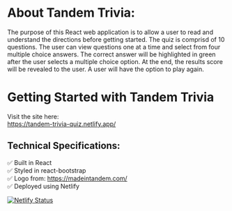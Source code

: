 # About Tandem Trivia:
The purpose of this React web application is to allow a user to read and understand the directions before getting started. The quiz is comprisd of 10 questions. The user can view questions one at a time and select from four multiple choice answers. The correct answer will be highlighted in green after the user selects a multiple choice option. At the end, the results score will be revealed to the user. A user will have the option to play again. 

# Getting Started with Tandem Trivia
Visit the site here:  
<https://tandem-trivia-quiz.netlify.app/>

## Technical Specifications:

  ✅ Built in React <br>
  ✅ Styled in react-bootstrap <br>
  ✅ Logo from: <https://madeintandem.com/> <br>
  ✅ Deployed using Netlify

[![Netlify Status](https://api.netlify.com/api/v1/badges/996e566e-71c1-4183-83d1-4b0818ee1af8/deploy-status)](https://app.netlify.com/sites/tandem-trivia-app/deploys)



